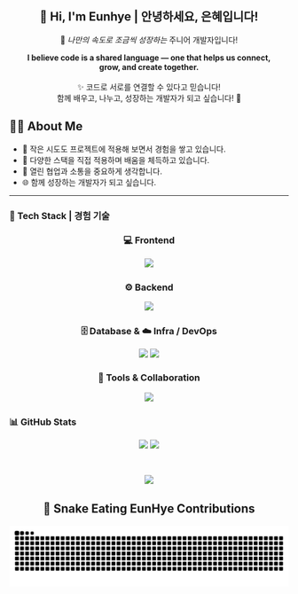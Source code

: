 <!-- 메인 인사 -->
<div align="center">

<h2>👋 Hi, I'm Eunhye | 안녕하세요, 은혜입니다!</h2>

<p>
  🚀 <em>나만의 속도로 조금씩 성장하는</em> 주니어 개발자입니다! 
</p>

<p>
  <strong>I believe code is a shared language — one that helps us connect,<br>
  grow, and create together.</strong><br><br>
  ✨ 코드로 서로를 연결할 수 있다고 믿습니다!<br>
  함께 배우고, 나누고, 성장하는 개발자가 되고 싶습니다! 🌱
</p>

</div>

## 👩‍💻 About Me

- 🔨 작은 시도도 프로젝트에 적용해 보면서 경험을 쌓고 있습니다.  
- 📘 다양한 스택을 직접 적용하며 배움을 체득하고 있습니다.  
- 🤝 열린 협업과 소통을 중요하게 생각합니다.  
- 🌐 함께 성장하는 개발자가 되고 싶습니다.  

---


### 🧰 Tech Stack | 경험 기술


<h3 align="center">💻 Frontend</h3>
<p align="center">
  <img src="https://skillicons.dev/icons?i=html,css,js,ts,react,next,tailwind" height="30"/>
</p>

<h3 align="center">⚙️ Backend</h3>
<p align="center">
  <img src="https://skillicons.dev/icons?i=java,spring,nodejs,python,fastapi" height="30"/>
</p>

<h3 align="center">🗄️ Database & ☁️ Infra / DevOps</h3>
<p align="center">
  <!-- skillicons -->
    <img src="https://img.shields.io/badge/Oracle-000000?style=for-the-badge&logo=oracle&logoColor=white" height="30"/>
  <img src="https://skillicons.dev/icons?i=mysql,mongodb,docker,git,github,gitlab" height="30"/>

</p>


<h3 align="center">🎨 Tools & Collaboration</h3>
<p align="center">
  <img src="https://skillicons.dev/icons?i=vscode,figma,notion" height="40"/>
</p>



### 📊 GitHub Stats

<p align="center">
  <img src="https://github-readme-stats.vercel.app/api?username=eeeunhey&show_icons=true&theme=algolia&hide_border=true" height="170"/>
  <img src="https://github-readme-stats.vercel.app/api/top-langs/?username=eeeunhey&layout=compact&theme=algolia&hide_border=true" height="170"/>
</p>

<br/>
<p align="center">
<a href="https://github.com/devxb/gitanimals">

  <a href="https://github.com/devxb/gitanimals">
    <img src="https://render.gitanimals.org/farms/eeeunhey"/>
  </a>
</a>
<p align="center">



<div align="center">

## 🐍 Snake Eating EunHye Contributions

<picture>
  <source media="(prefers-color-scheme: dark)" srcset="https://raw.githubusercontent.com/eeeunhey/eeeunhey/output/github-contribution-grid-snake-dark.svg" />
  <source media="(prefers-color-scheme: light)" srcset="https://raw.githubusercontent.com/eeeunhey/eeeunhey/output/github-contribution-grid-snake.svg" />
  <img alt="github-snake" src="https://raw.githubusercontent.com/eeeunhey/eeeunhey/output/github-contribution-grid-snake.svg" />
</picture>

</div>
